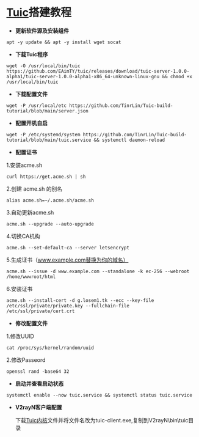 # [Tuic](https://github.com/EAimTY/tuic)搭建教程
- **更新软件源及安装组件**

```
apt -y update && apt -y install wget socat 
```
- **下载Tuic程序**

```
wget -O /usr/local/bin/tuic https://github.com/EAimTY/tuic/releases/download/tuic-server-1.0.0-alpha1/tuic-server-1.0.0-alpha1-x86_64-unknown-linux-gnu && chmod +x /usr/local/bin/tuic
```
- **下载配置文件**

```
wget -P /usr/local/etc https://github.com/TinrLin/Tuic-build-tutorial/blob/main/server.json
```
- **配置开机自启**

```
wget -P /etc/systemd/system https://github.com/TinrLin/Tuic-build-tutorial/blob/main/tuic.service && systemctl daemon-reload
```
- **配置证书**

1.安装acme.sh

```
curl https://get.acme.sh | sh
```
2.创建 acme.sh 的别名
```
alias acme.sh=~/.acme.sh/acme.sh
```
3.自动更新acme.sh
```
acme.sh --upgrade --auto-upgrade
```
4.切换CA机构
```
acme.sh --set-default-ca --server letsencrypt
```
5.生成证书（www.example.com替换为你的域名）
```
acme.sh --issue -d www.example.com --standalone -k ec-256 --webroot /home/wwwroot/html
```
6.安装证书
```
acme.sh --install-cert -d g.losem1.tk --ecc --key-file /etc/ssl/private/private.key --fullchain-file /etc/ssl/private/cert.crt
```
- **修改配置文件**

1.修改UUID
```
cat /proc/sys/kernel/random/uuid
```
2.修改Passeord
```
openssl rand -base64 32
```
- **启动并查看启动状态**

```
systemctl enable --now tuic.service && systemctl status tuic.service
```
- **V2rayN客户端配置**

  下载[Tuic内核](https://github.com/EAimTY/tuic/releases/download/tuic-client-1.0.0-alpha1/tuic-client-1.0.0-alpha1-x86_64-pc-windows-gnu.exe)文件并将文件名改为tuic-client.exe,复制到V2rayN\bin\tuic目录
  


